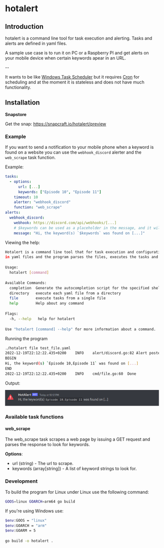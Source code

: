 # hotalert

## Introduction
hotalert is a command line tool for task execution and alerting. Tasks and alerts are defined in yaml files.

A sample use case is to run it on PC or a Raspberry PI and get alerts on your mobile device when certain keywords apear in an URL.

--

It wants to be like [Windows Task Scheduler](https://en.wikipedia.org/wiki/Windows_Task_Scheduler) but it requires [Cron](https://en.wikipedia.org/wiki/Cron) for scheduling and at the moment it is stateless and does not have much functionality.


## Installation

**Snapstore**

Get the snap: https://snapcraft.io/hotalert/preview

### Example
If you want to send a notification to your mobile phone when a keyword is found on a website you can use the
`webhook_discord` alerter and the `web_scrape` task function.

Example:

```yaml
tasks:
  - options:
      url: [...]
      keywords: ["Episode 10", "Episode 11"]
    timeout: 10
    alerter: "webhook_discord"
    function: "web_scrape"
alerts:
  webhook_discord:
    webhook: https://discord.com/api/webhooks/[...]
    # $keywords can be used as a placeholder in the message, and it will be replaced with the actual keywords.
    message: "Hi, the keyword(s) `$keywords` was found on [...]"
```

Viewing the help:

```bash
Hotalert is a command line tool that for task execution and configuration. Tasks and alerts are defined 
in yaml files and the program parses the files, executes the tasks and emits alerts when the tasks conditions are met.

Usage:
  hotalert [command]

Available Commands:
  completion  Generate the autocompletion script for the specified shell
  directory   execute each yaml file from a directory
  file        execute tasks from a single file
  help        Help about any command

Flags:
  -h, --help   help for hotalert

Use "hotalert [command] --help" for more information about a command.
```

Running the program
```bash
./hotalert file test_file.yaml
2022-12-19T22:12:22.435+0200	INFO	alert/discord.go:82	Alert posted:
BEGIN
Hi, the keyword(s) `Episode 10,Episode 11` was found on [...]
END
2022-12-19T22:12:22.435+0200	INFO	cmd/file.go:60	Done
```

Output: 

![Discord preview](/docs/discord_alert.png)

### Available task functions

#### web_scrape

The web_scrape task scrapes a web page by issuing a GET request and parses the response to look for keywords.

**Options**:
- url (string) - The url to scrape.
- keywords (array[string]) - A list of keyword strings to look for.

### Development

To build the program for Linux under Linux use the following command:

```bash
GOOS=linux GOARCH=arm64 go build
```

If you're using Windows use:
```bash
$env:GOOS = "linux"
$env:GOARCH = "arm"
$env:GOARM = 5 

go build -o hotalert .
```

